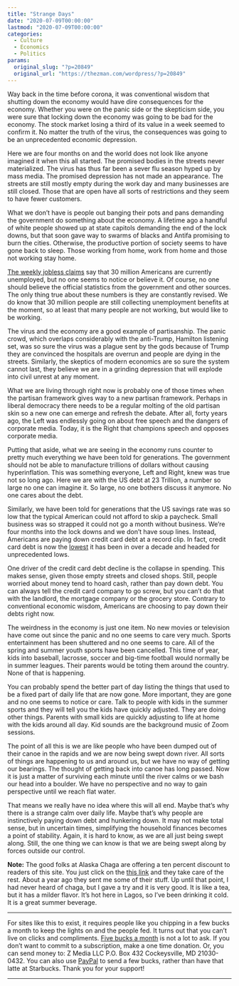 ```yaml
---
title: "Strange Days"
date: "2020-07-09T00:00:00"
lastmod: "2020-07-09T00:00:00"
categories:
  - Culture
  - Economics
  - Politics
params:
  original_slug: "?p=20849"
  original_url: "https://thezman.com/wordpress/?p=20849"
---
```


Way back in the time before corona, it was conventional wisdom that
shutting down the economy would have dire consequences for the economy.
Whether you were on the panic side or the skepticism side, you were sure
that locking down the economy was going to be bad for the economy. The
stock market losing a third of its value in a week seemed to confirm it.
No matter the truth of the virus, the consequences was going to be an
unprecedented economic depression.

Here we are four months on and the world does not look like anyone
imagined it when this all started. The promised bodies in the streets
never materialized. The virus has thus far been a sever flu season hyped
up by mass media. The promised depression has not made an appearance.
The streets are still mostly empty during the work day and many
businesses are still closed. Those that are open have all sorts of
restrictions and they seem to have fewer customers.

What we don’t have is people out banging their pots and pans demanding
the government do something about the economy. A lifetime ago a handful
of white people showed up at state capitols demanding the end of the
lock downs, but that soon gave way to swarms of blacks and Antifa
promising to burn the cities. Otherwise, the productive portion of
society seems to have gone back to sleep. Those working from home, work
from home and those not working stay home.

<a
href="https://www.marketwatch.com/story/jobless-claims-tell-us-30-million-people-are-unemployed-but-many-doubt-its-that-bad-2020-07-08"
rel="noopener noreferrer" target="_blank">The weekly jobless claims</a>
say that 30 million Americans are currently unemployed, but no one seems
to notice or believe it. Of course, no one should believe the official
statistics from the government and other sources. The only thing true
about these numbers is they are constantly revised. We do know that 30
million people are still collecting unemployment benefits at the moment,
so at least that many people are not working, but would like to be
working.

The virus and the economy are a good example of partisanship. The panic
crowd, which overlaps considerably with the anti-Trump, Hamilton
listening set, was so sure the virus was a plague sent by the gods
because of Trump they are convinced the hospitals are overrun and people
are dying in the streets. Similarly, the skeptics of modern economics
are so sure the system cannot last, they believe we are in a grinding
depression that will explode into civil unrest at any moment.

What we are living through right now is probably one of those times when
the partisan framework gives way to a new partisan framework. Perhaps in
liberal democracy there needs to be a regular molting of the old
partisan skin so a new one can emerge and refresh the debate. After all,
forty years ago, the Left was endlessly going on about free speech and
the dangers of corporate media. Today, it is the Right that champions
speech and opposes corporate media.

Putting that aside, what we are seeing in the economy runs counter to
pretty much everything we have been told for generations. The government
should not be able to manufacture trillions of dollars without causing
hyperinflation. This was something everyone, Left and Right, knew was
true not so long ago. Here we are with the US debt at 23 Trillion, a
number so large no one can imagine it. So large, no one bothers discuss
it anymore. No one cares about the debt.

Similarly, we have been told for generations that the US savings rate
was so low that the typical American could not afford to skip a
paycheck. Small business was so strapped it could not go a month without
business. We’re four months into the lock downs and we don’t have soup
lines. Instead, Americans are paying down credit card debt at a record
clip. In fact, credit card debt is now the <a
href="https://www.zerohedge.com/markets/plunge-consumer-credit-continues-americans-repay-record-amounts-credit-card-debt"
rel="noopener noreferrer" target="_blank">lowest</a> it has been in over
a decade and headed for unprecedented lows.

One driver of the credit card debt decline is the collapse in spending.
This makes sense, given those empty streets and closed shops. Still,
people worried about money tend to hoard cash, rather than pay down
debt. You can always tell the credit card company to go screw, but you
can’t do that with the landlord, the mortgage company or the grocery
store. Contrary to conventional economic wisdom, Americans are choosing
to pay down their debts right now.

The weirdness in the economy is just one item. No new movies or
television have come out since the panic and no one seems to care very
much. Sports entertainment has been shuttered and no one seems to care.
All of the spring and summer youth sports have been cancelled. This time
of year, kids into baseball, lacrosse, soccer and big-time football
would normally be in summer leagues. Their parents would be toting them
around the country. None of that is happening.

You can probably spend the better part of day listing the things that
used to be a fixed part of daily life that are now gone. More important,
they are gone and no one seems to notice or care. Talk to people with
kids in the summer sports and they will tell you the kids have quickly
adjusted. They are doing other things. Parents with small kids are
quickly adjusting to life at home with the kids around all day. Kid
sounds are the background music of Zoom sessions.

The point of all this is we are like people who have been dumped out of
their canoe in the rapids and we are now being swept down river. All
sorts of things are happening to us and around us, but we have no way of
getting our bearings. The thought of getting back into canoe has long
passed. Now it is just a matter of surviving each minute until the river
calms or we bash our head into a boulder. We have no perspective and no
way to gain perspective until we reach flat water.

That means we really have no idea where this will all end. Maybe that’s
why there is a strange calm over daily life. Maybe that’s why people are
instinctively paying down debt and hunkering down. It may not make total
sense, but in uncertain times, simplifying the household finances
becomes a point of stability. Again, it is hard to know, as we are all
just being swept along. Still, the one thing we can know is that we are
being swept along by forces outside our control.

**Note:** The good folks at Alaska Chaga are offering a ten percent
discount to readers of this site. You just click on the
<a href="https://alaskachaga.us/discount/ZMAN" rel="noopener noreferrer"
target="_blank">this link</a> and they take care of the rest. About a
year ago they sent me some of their stuff. Up until that point, I had
never heard of chaga, but I gave a try and it is very good. It is like a
tea, but it has a milder flavor. It’s hot here in Lagos, so I’ve been
drinking it cold. It is a great summer beverage.

------------------------------------------------------------------------

For sites like this to exist, it requires people like you chipping in a
few bucks a month to keep the lights on and the people fed. It turns out
that you can’t live on clicks and compliments.
<a href="https://www.subscribestar.com/the-z-blog"
rel="noopener noreferrer" target="_blank">Five bucks a month</a> is not
a lot to ask. If you don’t want to commit to a subscription, make a one
time donation. Or, you can send money to: Z Media LLC P.O. Box 432
Cockeysville, MD 21030-0432. You can also use <a
href="https://www.paypal.com/cgi-bin/webscr?cmd=_s-xclick&amp;hosted_button_id=UDAS2Q8JYA6CN&amp;source=url"
rel="noopener noreferrer" target="_blank">PayPal</a> to send a few
bucks, rather than have that latte at Starbucks. Thank you for your
support!

------------------------------------------------------------------------
